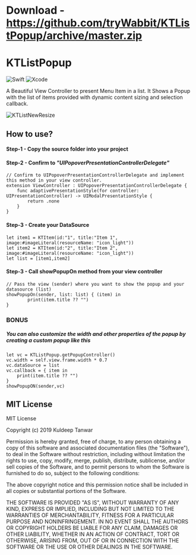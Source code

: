 # Download - https://github.com/tryWabbit/KTListPopup/archive/master.zip
    
    
    
    
    
    

# KTListPopup

![Swift](https://img.shields.io/badge/Swift-v5.0-orange.svg)
![Xcode](https://img.shields.io/badge/XCode-10.2-blue.svg)

A Beautiful View Controller to present Menu Item in a list. It Shows a Popup with the list of items provided with dynamic content sizing and selection callback.

![KTListNewResize](https://user-images.githubusercontent.com/20557360/61028815-3d1b3480-a3d7-11e9-8293-ee6e6c18b97a.gif)

## How to use?
#### Step-1 - Copy the source folder into your project
#### Step-2 - Confirm to *"UIPopoverPresentationControllerDelegate"*
    // Confirm to UIPopoverPresentationControllerDelegate and implement this method in your view controller.
    extension ViewController : UIPopoverPresentationControllerDelegate {
        func adaptivePresentationStyle(for controller: UIPresentationController) -> UIModalPresentationStyle {
            return .none
        }
    }
#### Step-3 - Create your DataSource
    let item1 = KTItem(id:"1", title:"Item 1", image:#imageLiteral(resourceName: "icon_light"))
    let item2 = KTItem(id:"2", title:"Item 2", image:#imageLiteral(resourceName: "icon_light"))
    let list = [item1,item2]
#### Step-3 - Call showPopupOn method from your view controller
    // Pass the view (sender) where you want to show the popup and your datasource (list)
    showPopupOn(sender, list: list) { (item) in
            print(item.title ?? "")
    }
### BONUS
##### You can also customize the width and other properties of the popup by creating a custom popup like this 

    let vc = KTListPopup.getPopupController()
    vc.width = self.view.frame.width * 0.7
    vc.dataSource = list
    vc.callback = { item in
        print(item.title ?? "")
    }
    showPopupON(sender,vc)
## MIT License

MIT License

Copyright (c) 2019 Kuldeep Tanwar

Permission is hereby granted, free of charge, to any person obtaining a copy
of this software and associated documentation files (the "Software"), to deal
in the Software without restriction, including without limitation the rights
to use, copy, modify, merge, publish, distribute, sublicense, and/or sell
copies of the Software, and to permit persons to whom the Software is
furnished to do so, subject to the following conditions:

The above copyright notice and this permission notice shall be included in all
copies or substantial portions of the Software.

THE SOFTWARE IS PROVIDED "AS IS", WITHOUT WARRANTY OF ANY KIND, EXPRESS OR
IMPLIED, INCLUDING BUT NOT LIMITED TO THE WARRANTIES OF MERCHANTABILITY,
FITNESS FOR A PARTICULAR PURPOSE AND NONINFRINGEMENT. IN NO EVENT SHALL THE
AUTHORS OR COPYRIGHT HOLDERS BE LIABLE FOR ANY CLAIM, DAMAGES OR OTHER
LIABILITY, WHETHER IN AN ACTION OF CONTRACT, TORT OR OTHERWISE, ARISING FROM,
OUT OF OR IN CONNECTION WITH THE SOFTWARE OR THE USE OR OTHER DEALINGS IN THE
SOFTWARE.
